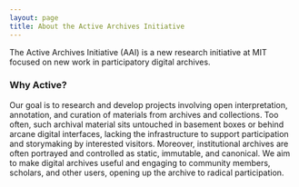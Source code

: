 ```yaml
---
layout: page
title: About the Active Archives Initiative
---
```


The Active Archives Initiative (AAI) is a new research initiative at MIT focused on new work in participatory digital archives.

### Why Active?
Our goal is to research and develop projects involving open interpretation, annotation, and curation of materials from archives and collections. Too often, such archival material sits untouched in basement boxes or behind arcane digital interfaces, lacking the infrastructure to support participation and storymaking by interested visitors. Moreover, institutional archives are often portrayed and controlled as static, immutable, and canonical. We aim to make digital archives useful and engaging to community members, scholars, and other users, opening up the archive to radical participation.
